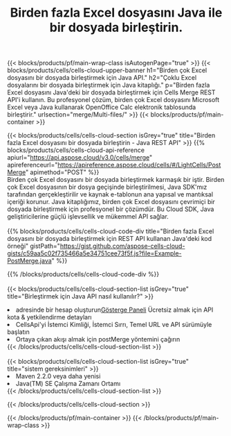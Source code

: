 ﻿---
title:  Birden fazla Excel dosyasını Java ile bir dosyada birleştirin.
description:  Birden çok Excel dosyasını Java ile birleştirmek için Bulut API'leri ve SDK'lar
url: /tr/java/merge/multi-files/
---
{{< blocks/products/pf/main-wrap-class isAutogenPage="true" >}}
{{< blocks/products/cells/cells-cloud-upper-banner h1="Birden çok Excel dosyasını bir dosyada birleştirmek için Java API." h2="Çoklu Excel dosyalarını bir dosyada birleştirmek için Java kitaplığı." p="Birden fazla Excel dosyasını Java\'deki bir dosyada birleştirmek için Cells Merge REST API\'i kullanın. Bu profesyonel çözüm, birden çok Excel dosyasını Microsoft Excel veya Java kullanarak OpenOffice Calc elektronik tablosunda birleştirir." urlsection="merge/Multi-files/" >}}
{{< blocks/products/pf/main-container >}}

{{< blocks/products/cells/cells-cloud-section isGrey="true" title="Birden fazla Excel dosyasını bir dosyada birleştirin - Java REST API" >}}
{{% blocks/products/cells/cells-cloud-api-reference apiurl="https://api.aspose.cloud/v3.0/cells/merge" apireferenceurl="https://apireference.aspose.cloud/cells/#/LightCells/PostMerge" apimethod="POST" %}}
<br/>
Birden çok Excel dosyasını bir dosyada birleştirmek karmaşık bir iştir. Birden çok Excel dosyasının bir dosya geçişinde birleştirilmesi, Java SDK'mız tarafından gerçekleştirilir ve kaynak e-tablonun ana yapısal ve mantıksal içeriği korunur. Java kitaplığımız, birden çok Excel dosyasını çevrimiçi bir dosyada birleştirmek için profesyonel bir çözümdür. Bu Cloud SDK, Java geliştiricilerine güçlü işlevsellik ve mükemmel API sağlar.
<br/>
<br/>
{{% blocks/products/cells/cells-cloud-code-div title="Birden fazla Excel dosyasını bir dosyada birleştirmek için REST API kullanan Java\'deki kod örneği" gistPath="https://gist.github.com/aspose-cells-cloud-gists/c59aa5c02f735466a5e34751cee73f5f.js?file=Example-PostMerge.java" %}}
  
{{% /blocks/products/cells/cells-cloud-code-div %}}
<br/>
<br/>
{{< blocks/products/cells/cells-cloud-section-list isGrey="true" title="Birleştirmek için Java API nasıl kullanılır?" >}}
<li> adresinde bir hesap oluşturun<a href="https://dashboard.aspose.cloud/">Gösterge Paneli</a> Ücretsiz almak için API kota & yetkilendirme detayları</li>
<li>CellsApi'yi İstemci Kimliği, İstemci Sırrı, Temel URL ve API sürümüyle başlatın</li>
<li>Ortaya çıkan akışı almak için postMerge yöntemini çağırın</li>
{{< /blocks/products/cells/cells-cloud-section-list >}}
<br/>
<br/>
{{< blocks/products/cells/cells-cloud-section-list isGrey="true" title="sistem gereksinimleri" >}}
<li>Maven 2.2.0 veya daha yenisi</li>
<li>Java(TM) SE Çalışma Zamanı Ortamı</li>
{{< /blocks/products/cells/cells-cloud-section-list >}}

{{< /blocks/products/cells/cells-cloud-section >}}

{{< /blocks/products/pf/main-container >}}
{{< /blocks/products/pf/main-wrap-class >}}

